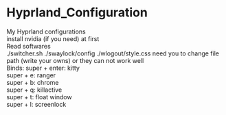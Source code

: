 # Hyprland_Configuration  
My Hyprland configurations  
install nvidia (if you need) at first  
Read softwares  
./switcher.sh ./swaylock/config ./wlogout/style.css need you to change file path (write your owns) or they can not work well  
Binds: super + enter: kitty  
       super + e: ranger  
       super + b: chrome  
       super + q: killactive  
       super + t: float window  
       super + l: screenlock
